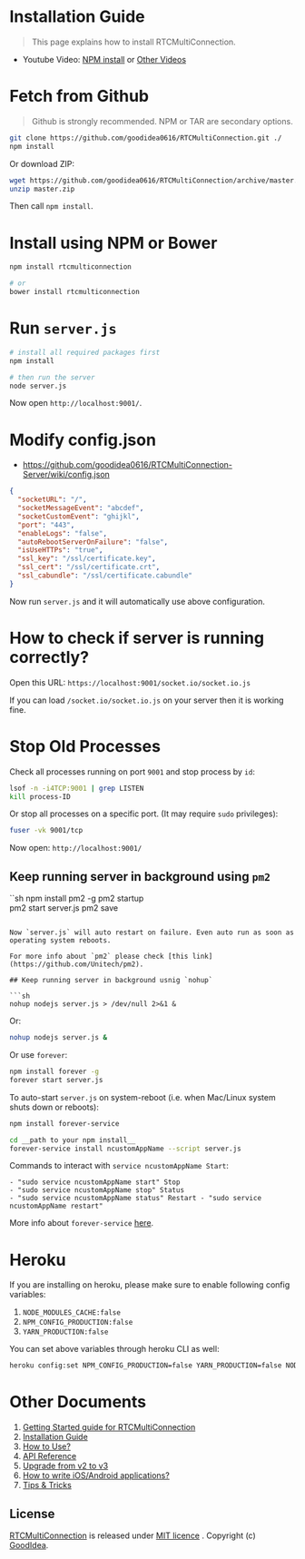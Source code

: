 # Installation Guide

> This page explains how to install RTCMultiConnection.

* Youtube Video: [NPM install](https://www.youtube.com/watch?v=EtsiYEW_T8Y) or [Other Videos](https://www.youtube.com/watch?v=EtsiYEW_T8Y&list=PLPRQUXAnRydKdyun-vjKPMrySoow2N4tl)

# Fetch from Github

> Github is strongly recommended. NPM or TAR are secondary options.

```sh
git clone https://github.com/goodidea0616/RTCMultiConnection.git ./
npm install
```

Or download ZIP:

```sh
wget https://github.com/goodidea0616/RTCMultiConnection/archive/master.zip
unzip master.zip
```

Then call `npm install`.


# Install using NPM or Bower


```sh
npm install rtcmulticonnection

# or
bower install rtcmulticonnection
```

# Run `server.js`

```sh
# install all required packages first
npm install

# then run the server
node server.js
```

Now open `http://localhost:9001/`.

# Modify config.json

* https://github.com/goodidea0616/RTCMultiConnection-Server/wiki/config.json

```json
{
  "socketURL": "/",
  "socketMessageEvent": "abcdef",
  "socketCustomEvent": "ghijkl",
  "port": "443",
  "enableLogs": "false",
  "autoRebootServerOnFailure": "false",
  "isUseHTTPs": "true",
  "ssl_key": "/ssl/certificate.key",
  "ssl_cert": "/ssl/certificate.crt",
  "ssl_cabundle": "/ssl/certificate.cabundle"
}
```

Now run `server.js` and it will automatically use above configuration.

# How to check if server is running correctly?

Open this URL: `https://localhost:9001/socket.io/socket.io.js`

If you can load `/socket.io/socket.io.js` on your server then it is working fine.

# Stop Old Processes

Check all processes running on port `9001` and stop process by `id`:

```sh
lsof -n -i4TCP:9001 | grep LISTEN
kill process-ID
```

Or stop all processes on a specific port. (It may require `sudo` privileges):

```sh
fuser -vk 9001/tcp
```

Now open: `http://localhost:9001/`

## Keep running server in background using `pm2`

``sh
npm install pm2 -g
pm2 startup  
pm2 start server.js
pm2 save
```

Now `server.js` will auto restart on failure. Even auto run as soon as operating system reboots.

For more info about `pm2` please check [this link](https://github.com/Unitech/pm2).

## Keep running server in background usnig `nohup`

```sh
nohup nodejs server.js > /dev/null 2>&1 &
```

Or:

```sh
nohup nodejs server.js &
```

Or use `forever`:

```sh
npm install forever -g
forever start server.js
```

To auto-start `server.js` on system-reboot (i.e. when Mac/Linux system shuts down or reboots):

```sh
npm install forever-service

cd __path to your npm install__
forever-service install ncustomAppName --script server.js
```

Commands to interact with `service ncustomAppName Start`:

```
- "sudo service ncustomAppName start" Stop
- "sudo service ncustomAppName stop" Status
- "sudo service ncustomAppName status" Restart - "sudo service ncustomAppName restart"
```

More info about `forever-service` [here](http://stackoverflow.com/a/36027516/552182).

# Heroku

If you are installing on heroku, please make sure to enable following config variables:

1. `NODE_MODULES_CACHE:false`
2. `NPM_CONFIG_PRODUCTION:false`
3. `YARN_PRODUCTION:false`

You can set above variables through heroku CLI as well:

```sh
heroku config:set NPM_CONFIG_PRODUCTION=false YARN_PRODUCTION=false NODE_MODULES_CACHE=false
```

# Other Documents

1. [Getting Started guide for RTCMultiConnection](https://github.com/goodidea0616/RTCMultiConnection/tree/master/docs/getting-started.md)
2. [Installation Guide](https://github.com/goodidea0616/RTCMultiConnection/tree/master/docs/installation-guide.md)
3. [How to Use?](https://github.com/goodidea0616/RTCMultiConnection/tree/master/docs/how-to-use.md)
4. [API Reference](https://github.com/goodidea0616/RTCMultiConnection/tree/master/docs/api.md)
5. [Upgrade from v2 to v3](https://github.com/goodidea0616/RTCMultiConnection/tree/master/docs/upgrade.md)
6. [How to write iOS/Android applications?](https://github.com/goodidea0616/RTCMultiConnection/tree/master/docs/ios-android.md)
7. [Tips & Tricks](https://github.com/goodidea0616/RTCMultiConnection/blob/master/docs/tips-tricks.md)

## License

[RTCMultiConnection](https://github.com/goodidea0616/RTCMultiConnection) is released under [MIT licence](https://github.com/goodidea0616/RTCMultiConnection/blob/master/LICENSE.md) . Copyright (c) [GoodIdea](https://MuazKhan.com/).
